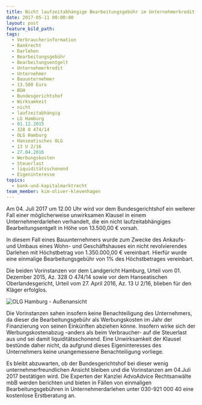 ```yaml
---
title: Nicht laufzeitabhängige Bearbeitungsgebühr im Unternehmerkredit- BGH verhandelt über Wirksamkeit
date: 2017-05-11 00:00:00
layout: post
feature_bild_path:
tags:
  - Verbraucherinformation
  - Bankrecht
  - Darlehen
  - Bearbeitungsgebühr
  - Bearbeitungsentgelt
  - Unternehmerkredit
  - Unternehmer
  - Bauunternehmer
  - 13.500 Euro
  - BGH
  - Bundesgerichtshof
  - Wirksamkeit
  - nicht
  - laufzeitabhängig
  - LG Hamburg
  - 01.12.2015
  - 328 O 474/14
  - OLG Hamburg
  - Hanseatisches OLG
  - 13 U 2/16
  - 27.04.2016
  - Werbungskosten
  - Steuerlast
  - liquiditätsschonend
  - Eigeninteresse
topics:
  - bank-und-kapitalmarktrecht
team_member: kim-oliver-klevenhagen
---
```



Am 04. Juli 2017 um 12.00 Uhr wird vor dem Bundesgerichtshof ein weiterer Fall einer möglicherweise unwirksamen Klausel in einem Unternehmerdarlehen verhandelt, die ein nicht laufzeitabhängiges Bearbeitungsentgelt in Höhe von 13.500,00 € vorsah.

In diesem Fall eines Bauunternehmers wurde zum Zwecke des Ankaufs- und Umbaus eines Wohn- und Geschäftshauses ein nicht revolvierendes Darlehen mit Höchstbetrag von 1.350.000,00 € vereinbart. Hierfür wurde eine einmalige Bearbeitungsgebühr von 1% des Höchstbetrages vereinbart.

Die beiden Vorinstanzen vor dem Landgericht Hamburg, Urteil vom 01. Dezember 2015, Az. 328 O 474/14 sowie vor dem Hanseatischen Oberlandesgericht, Urteil vom 27. April 2016, Az. 13 U 2/16, blieben für den Kläger erfolglos.

![OLG Hamburg - Außenansicht](/uploads/versions/olg-hamburg-außenansicht-ii---x----1280-720x---.JPG)

Die Vorinstanzen sahen insofern keine Benachteiligung des Unternehmers, da dieser die Bearbeitungsgebühr als Werbungskosten im Jahr der Finanzierung von seinen Einkünften abziehen könne. Insofern wirke sich der Werbungskostenabzug –anders als beim Verbraucher- auf die Steuerlast aus und sei damit liquiditätsschonend. Eine Unwirksamkeit der Klausel bestünde daher nicht, da aufgrund dieses Eigeninteresses des Unternehmers keine unangemessene Benachteiligung vorliege.

Es bleibt abzuwarten, ob der Bundesgerichtshof bei dieser wenig unternehmerfreundlichen Ansicht bleiben und die Vorinstanzen am 04.Juli 2017 bestätigen wird. Die Experten der Kanzlei AdvoAdvice Rechtsanwälte mbB werden berichten und bieten in Fällen von einmaligen Bearbeitungsgebühren in Unternehmerdarlehen unter 030-921 000 40 eine kostenlose Erstberatung an.